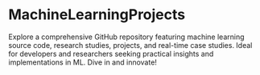 # MachineLearningProjects
Explore a comprehensive GitHub repository featuring machine learning source code, research studies, projects, and real-time case studies. Ideal for developers and researchers seeking practical insights and implementations in ML. Dive in and innovate!
